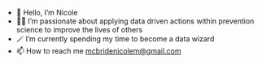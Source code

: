 - 🌸 Hello, I’m Nicole
- 🤝🏽 I’m passionate about applying data driven actions within prevention science to improve the lives of others
- 🪄 I’m currently spending my time to become a data wizard
- 📫 How to reach me mcbridenicolem@gmail.com

<!---
nicolemmcbride/nicolemmcbride is a ✨ special ✨ repository because its `README.md` (this file) appears on your GitHub profile.
You can click the Preview link to take a look at your changes.
--->
